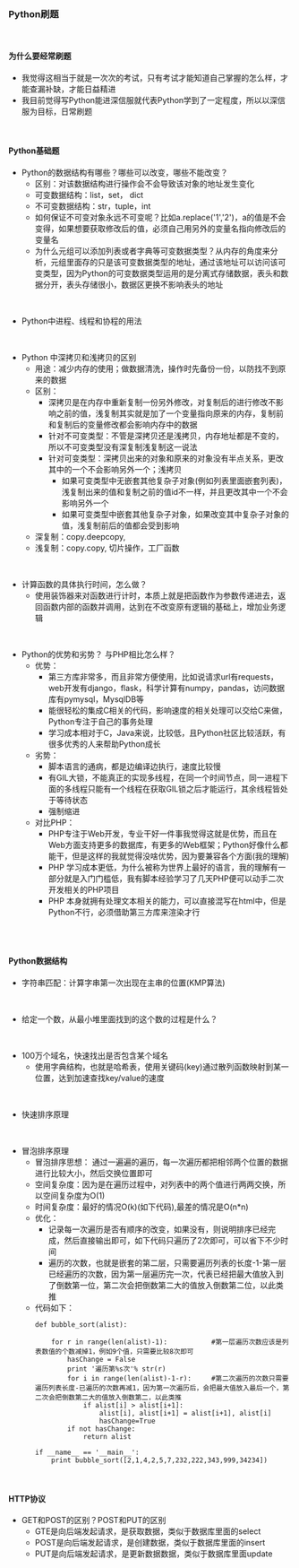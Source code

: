 ### Python刷题

<br/>

#### 为什么要经常刷题
* 我觉得这相当于就是一次次的考试，只有考试才能知道自己掌握的怎么样，才能查漏补缺，才能日益精进
* 我目前觉得写Python能进深信服就代表Python学到了一定程度，所以以深信服为目标，日常刷题

<br/>

#### Python基础题
* Python的数据结构有哪些？哪些可以改变，哪些不能改变？
    * 区别：对该数据结构进行操作会不会导致该对象的地址发生变化
    * 可变数据结构：list，set， dict
    * 不可变数据结构：str，tuple，int
    * 如何保证不可变对象永远不可变呢？比如a.replace('1','2')，a的值是不会变得，如果想要获取修改后的值，必须自己用另外的变量名指向修改后的变量名
    * 为什么元组可以添加列表或者字典等可变数据类型？从内存的角度来分析，元组里面存的只是该可变数据类型的地址，通过该地址可以访问该可变类型，因为Python的可变数据类型运用的是分离式存储数据，表头和数据分开，表头存储很小，数据区更换不影响表头的地址
<br/>

* Python中进程、线程和协程的用法

<br/>

* Python 中深拷贝和浅拷贝的区别
    * 用途：减少内存的使用；做数据清洗，操作时先备份一份，以防找不到原来的数据
    * 区别：
        * 深拷贝是在内存中重新复制一份另外修改，对复制后的进行修改不影响之前的值，浅复制其实就是加了一个变量指向原来的内存，复制前和复制后的变量修改都会影响内存中的数据
        * 针对不可变类型：不管是深拷贝还是浅拷贝，内存地址都是不变的，所以不可变类型没有深复制浅复制这一说法
        * 针对可变类型：深拷贝出来的对象和原来的对象没有半点关系，更改其中的一个不会影响另外一个；浅拷贝
            * 如果可变类型中无嵌套其他复杂子对象(例如列表里面嵌套列表)，浅复制出来的值和复制之前的值id不一样，并且更改其中一个不会影响另外一个
            * 如果可变类型中嵌套其他复杂子对象，如果改变其中复杂子对象的值，浅复制前后的值都会受到影响
    * 深复制：copy.deepcopy,
    * 浅复制：copy.copy, 切片操作，工厂函数
<br/>

* 计算函数的具体执行时间，怎么做？
    * 使用装饰器来对函数进行计时，本质上就是把函数作为参数传递进去，返回函数内部的函数并调用，达到在不改变原有逻辑的基础上，增加业务逻辑

<br/>

* Python的优势和劣势？ 与PHP相比怎么样？
    * 优势：
        * 第三方库非常多，而且非常方便使用，比如说请求url有requests，web开发有django，flask，科学计算有numpy，pandas，访问数据库有pymysql，MysqlDB等
        * 能很轻松的集成C相关的代码，影响速度的相关处理可以交给C来做，Python专注于自己的事务处理
        * 学习成本相对于C，Java来说，比较低，且Python社区比较活跃，有很多优秀的人来帮助Python成长
    * 劣势：
        * 脚本语言的通病，都是边编译边执行，速度比较慢
        * 有GIL大锁，不能真正的实现多线程，在同一个时间节点，同一进程下面的多线程只能有一个线程在获取GIL锁之后才能运行，其余线程皆处于等待状态
        * 强制缩进
    * 对比PHP：
        * PHP专注于Web开发，专业干好一件事我觉得这就是优势，而且在Web方面支持更多的数据库，有更多的Web框架；Python好像什么都能干，但是这样的我就觉得没啥优势，因为要兼容各个方面(我的理解)
        * PHP 学习成本更低，为什么被称为世界上最好的语言，我的理解有一部分就是入门门槛低，我有脚本经验学习了几天PHP便可以动手二次开发相关的PHP项目
        * PHP 本身就拥有处理文本相关的能力，可以直接混写在html中，但是Python不行，必须借助第三方库来渲染才行

<br/>

<br/>

#### Python数据结构
* 字符串匹配：计算字串第一次出现在主串的位置(KMP算法)
<br/>


* 给定一个数，从最小堆里面找到的这个数的过程是什么？
<br/>

* 100万个域名，快速找出是否包含某个域名
    * 使用字典结构，也就是哈希表，使用关键码(key)通过散列函数映射到某一位置，达到加速查找key/value的速度
<br/>

* 快速排序原理

<br/>

* 冒泡排序原理
    * 冒泡排序思想： 通过一遍遍的遍历，每一次遍历都把相邻两个位置的数据进行比较大小，然后交换位置即可
    * 空间复杂度：因为是在遍历过程中，对列表中的两个值进行两两交换，所以空间复杂度为O(1)
    * 时间复杂度：最好的情况O(k)(如下代码),最差的情况是O(n*n)
    * 优化：
        * 记录每一次遍历是否有顺序的改变，如果没有，则说明排序已经完成，然后直接输出即可，如下代码只遍历了2次即可，可以省下不少时间
        * 遍历的次数，也就是嵌套的第二层，只需要遍历列表的长度-1-第一层已经遍历的次数，因为第一层遍历完一次，代表已经把最大值放入到了倒数第一位，第二次会把倒数第二大的值放入倒数第二位，以此类推
    * 代码如下：
        ```
        def bubble_sort(alist):

            for r in range(len(alist)-1):           #第一层遍历次数应该是列表数值的个数减掉1，例如9个值，只需要比较8次即可
                hasChange = False
                print '遍历第%s次'% str(r)
                for i in range(len(alist)-1-r):     #第二次遍历的次数只需要遍历列表长度-已遍历的次数再减1，因为第一次遍历后，会把最大值放入最后一个，第二次会把倒数第二大的值放入倒数第二，以此类推
                    if alist[i] > alist[i+1]:
                        alist[i], alist[i+1] = alist[i+1], alist[i]
                        hasChange=True
                if not hasChange:
                    return alist

        if __name__ == '__main__':
            print bubble_sort([2,1,4,2,5,7,232,222,343,999,34234])
        ```
<br>



#### HTTP协议
* GET和POST的区别？POST和PUT的区别
    * GTE是向后端发起请求，是获取数据，类似于数据库里面的select
    * POST是向后端发起请求，是创建数据，类似于数据库里面的insert
    * PUT是向后端发起请求，是更新数据数据，类似于数据库里面update
